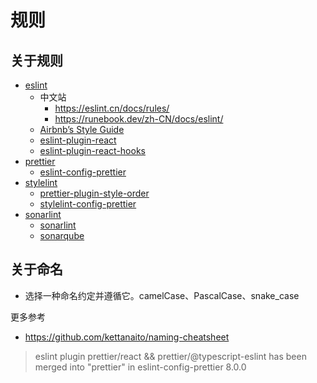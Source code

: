 # 规则

## 关于规则

- [eslint](https://eslint.org/docs/rules/)
  - 中文站
    - https://eslint.cn/docs/rules/
    - https://runebook.dev/zh-CN/docs/eslint/
  - [Airbnb’s Style Guide](https://github.com/airbnb/javascript)
  - [eslint-plugin-react](https://github.com/yannickcr/eslint-plugin-react)
  - [eslint-plugin-react-hooks](https://www.npmjs.com/package/eslint-plugin-react-hooks)
- [prettier](https://prettier.io/docs/en/index.html)
  - [eslint-config-prettier](https://github.com/prettier/eslint-config-prettier)
- [stylelint](https://stylelint.io/)
  - [prettier-plugin-style-order](https://github.com/natemoo-re/prettier-plugin-style-order)
  - [stylelint-config-prettier](https://github.com/prettier/stylelint-config-prettier)
- [sonarlint](https://rules.sonarsource.com/)
  - [sonarlint](https://www.sonarlint.org/)
  - [sonarqube](https://www.sonarqube.org/)

## 关于命名

- 选择一种命名约定并遵循它。camelCase、PascalCase、snake_case

更多参考

- https://github.com/kettanaito/naming-cheatsheet

> eslint plugin prettier/react && prettier/@typescript-eslint
> has been merged into "prettier" in eslint-config-prettier 8.0.0
